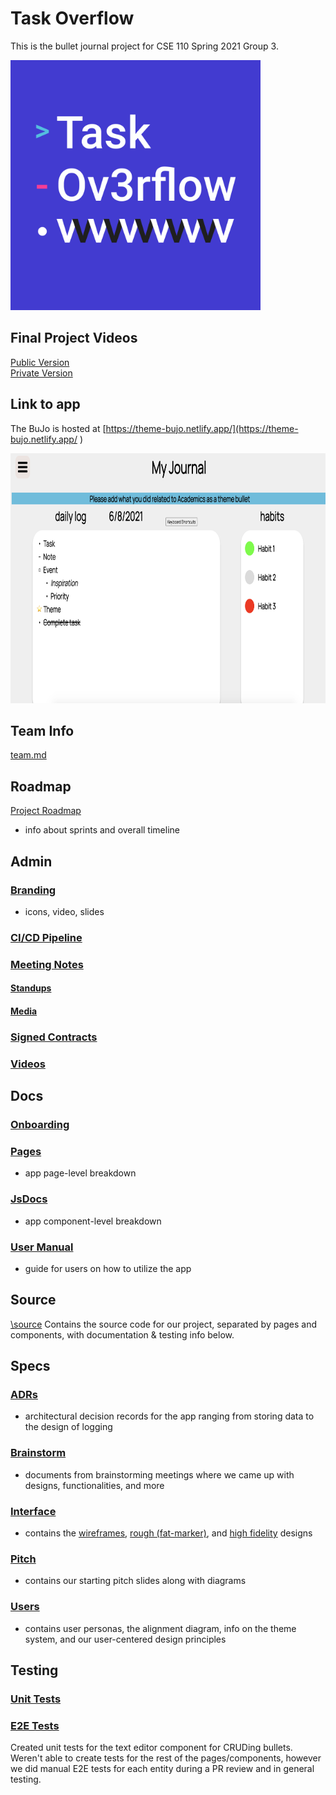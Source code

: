 # Task Overflow
This is the bullet journal project for CSE 110 Spring 2021 Group 3.

<img src="./source/icons/taskoverflow-icon.png" width="400" height="400">

## Final Project Videos

[Public Version](https://www.youtube.com/watch?v=FQ382TRV4_Q)    
[Private Version](https://www.youtube.com/watch?v=MBOrF9Wh6WM)     

## Link to app
The BuJo is hosted at
[https://theme-bujo.netlify.app/](https://theme-bujo.netlify.app/ )

<img src="./docs/pages/images/home.png" width="800" height="400">


## Team Info
[team.md](admin/team.md)

## Roadmap
[Project Roadmap](specs/roadmap.md)

- info about sprints and overall timeline

## Admin

### [Branding](https://github.com/cse110-sp21-group3/cse110-sp21-group3/tree/main/admin/branding)
- icons, video, slides

### [CI/CD Pipeline](https://github.com/cse110-sp21-group3/cse110-sp21-group3/tree/main/admin/cipipeline)

### [Meeting Notes](https://github.com/cse110-sp21-group3/cse110-sp21-group3/tree/main/admin/meetings)

#### [Standups](https://github.com/cse110-sp21-group3/cse110-sp21-group3/tree/main/admin/meetings/standups)

#### [Media](https://github.com/cse110-sp21-group3/cse110-sp21-group3/tree/main/admin/meetings/media)

### [Signed Contracts](https://github.com/cse110-sp21-group3/cse110-sp21-group3/tree/main/admin/misc)

### [Videos](https://github.com/cse110-sp21-group3/cse110-sp21-group3/tree/main/admin/videos)


## Docs

### [Onboarding](docs/onboarding.md)

### [Pages](https://github.com/cse110-sp21-group3/cse110-sp21-group3/tree/e2e-tests/docs/pages)
- app page-level breakdown

### [JsDocs](https://cse110-sp21-group3.github.io/cse110-sp21-group3/)   
- app component-level breakdown

### [User Manual](docs/user_manual.md)      
- guide for users on how to utilize the app

## Source

[\source](https://github.com/cse110-sp21-group3/cse110-sp21-group3/tree/main/source) Contains the source code for our project, separated by pages and components, with documentation & testing info below.

## Specs

### [ADRs](https://github.com/cse110-sp21-group3/cse110-sp21-group3/tree/main/specs/adrs)

- architectural decision records for the app ranging from storing data to the design of logging


### [Brainstorm](https://github.com/cse110-sp21-group3/cse110-sp21-group3/tree/main/specs/brainstorm)

- documents from brainstorming meetings where we came up with designs, functionalities, and more

### [Interface](https://github.com/cse110-sp21-group3/cse110-sp21-group3/tree/main/specs/interface)

- contains the [wireframes](https://github.com/cse110-sp21-group3/cse110-sp21-group3/tree/main/specs/interface/wireframes), [rough (fat-marker)](https://github.com/cse110-sp21-group3/cse110-sp21-group3/tree/main/specs/interface/rough), and [high fidelity](https://github.com/cse110-sp21-group3/cse110-sp21-group3/tree/main/specs/interface/highfidelity) designs


### [Pitch](https://github.com/cse110-sp21-group3/cse110-sp21-group3/tree/main/specs/pitch)

- contains our starting pitch slides along with diagrams


### [Users](https://github.com/cse110-sp21-group3/cse110-sp21-group3/tree/main/specs/users)

- contains user personas, the alignment diagram, info on the theme system, and our user-centered design principles


## Testing 

### [Unit Tests](__tests__/textEditor.test.js)

### [E2E Tests](https://github.com/cse110-sp21-group3/cse110-sp21-group3/tree/main/docs/E2Etests)


Created unit tests for the text editor component for CRUDing bullets. Weren't able to create tests for the rest of the pages/components, however we did manual E2E tests for each entity during a PR review and in general testing.
